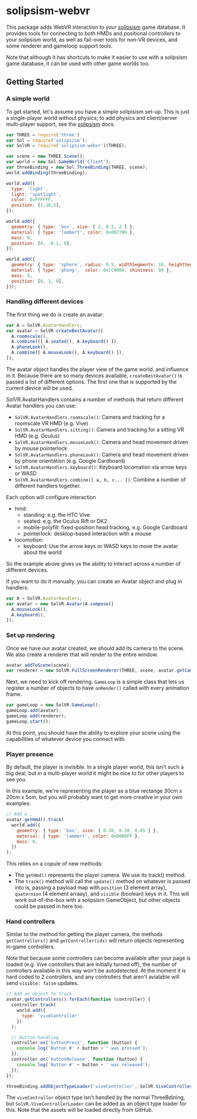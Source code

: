 solipsism-webvr
===============

This package adds WebVR interaction to your [solipsism](https://github.com/sminnee/solipsism) game database. It provides tools for connecting to both HMDs and positional controllers to your solipsism world, as well as fail-over
tools for non-VR devices, and some renderer and gameloop support tools.

Note that although it has shortcuts to make it easier to use with a solipsism game database, it can be used with other
game worlds too.

Getting Started
---------------

### A simple world

To get started, let's assume you have a simple solipisism set-up. This is just a single-player world without physics;
to add physics and client/server multi-player support, see the [solipsism](https://github.com/sminnee/solipsism) docs.

```js
var THREE = require('three')
var Sol = require('solipsism');
var SolVR = require('solipsism-webvr')(THREE);

var scene = new THREE.Scene();
var world = new Sol.GameWorld('Client');
var threeBinding = new Sol.ThreeBinding(THREE, scene);
world.addBinding(threeBinding);

world.add({
  type: 'light',
  light: 'spotlight',
  color: 0xFFFFFF,
  position: [1,10,5],
});

world.add({
  geometry: { type: 'box', size: [ 2, 0.2, 2 ] },
  material: { type: 'lambert', color: 0x007700 },
  mass: 0,
  position: [0, -0.1, 0],
});

world.add({
  geometry: { type: 'sphere', radius: 0.5, widthSegments: 16, heightSegments: 16 },
  material: { type: 'phong',  color: 0xCC0000, shininess: 60 },
  mass: 5,
  position: [0, 1, 0],
}));
```

### Handling different devices

The first thing we do is create an avatar:

```js
var A = SolVR.AvatarHandlers;
var avatar = SolVR.createBestAvatar([
  A.roomscale(),
  A.combine(([ A.seated(), A.keyboard() ]),
  A.phoneLook(),
  A.combine([ A.mouseLook(), A.keyboard() ]),
]);
```

The avatar object handles the player view of the game world, and influence in it. Because there are so many devices
available, `createBestAvatar()` is passed a list of different options. The first one that is supported by the current
device will be used.

SolVR.AvatarHandlers contains a number of methods that return different Avatar handlers you can use:

 * `SolVR.AvatarHandlers.roomscale()`: Camera and tracking for a roomscale VR HMD (e.g. Vive)
 * `SolVR.AvatarHandlers.sitting()`: Camera and tracking for a sitting VR HMD (e.g. Oculus)
 * `SolVR.AvatarHandlers.mouseLook()`: Camera and head movement driven by mouse pointerlock
 * `SolVR.AvatarHandlers.phoneLook()`: Camera and head movement driven by phone orientation (e.g. Google Cardboard)
 * `SolVR.AvatarHandlers.keyboard()`: Keyboard locomation via arrow keys or WASD
 * `SolVR.AvatarHandlers.combine([ a, b, c... ])`: Combine a number of different handlers together.



Each option will configure interaction

 * hmd:
   * standing: e.g. the HTC Vive
   * seated: e.g. the Oculus Rift or DK2
   * mobile-polyfill: fixed-position head tracking, e.g. Google Cardboard
   * pointerlock: desktop-based interaction with a mouse
 * locomotion:
   * keyboard: Use the arrow keys or WASD keys to move the avatar about the world

So the example above gives us the ability to interact across a number of different devices.

If you want to do it manually, you can create an Avatar object and plug in handlers:

```js
var A = SolVR.AvatarHandlers;
var avatar = new SolVR.Avatar(A.compose([
  A.mouseLook(),
  A.keyboard(),
]);
```

### Set up rendering

Once we have our avatar created, we should add its camera to the scene. We also create a renderer that will 
render to the entire window.

```js
avatar.addToScene(scene);
var renderer = new SolVR.FullScreenRenderer(THREE, scene, avatar.getCamera());
```

Next, we need to kick off rendering. `GameLoop` is a simple class that lets us register a number of objects to
have `onRender()` called with every animation frame.

```js
var gameLoop = new SolVR.GameLoop();
gameLoop.add(avatar);
gameLoop.add(renderer);
gameLoop.start();
```

At this point, you should have the ability to explore your scene using the capabilities of whatever device you connect
with.

### Player presence

By default, the player is invisible. In a single player world, this isn't such a big deal, but in a multi-player world
it might be nice to for other players to see you.

In this example, we're representing the player as a blue rectange 30cm x 20cm x 5cm, but you will probably want to get
more creative in your own examples:

```js
// Add a ,
avatar.getHmd().track(
  world.add({
    geometry: { type: 'box', size: [ 0.30, 0.20, 0.05 ] },
    material: { type: 'lambert', color: 0x0000FF },
    mass: 0,
  })
);
```

This relies on a copule of new methods:

 * The `getHmd()` represents the player camera. We use its track() method.
 * The `track()` method will call the `update()` method on whatever is passed into is, passing a payload map with
`position` (3 element array), `quaternion` (4 element arraay), and `visible` (boolean) keys in it. This will work
out-of-the-box with a solipsism GameObject, but other objects could be passed in here too.

### Hand controllers

Similar to the method for getting the player camera, the methods `getControllers()` and `getController(idx)` will
return objects representing in-game controllers.

Note that because some controllers can become available after your page is loaded (e.g. Vive controllers that are
initially turned off), the number of controllers available in this way won't be autodetected. At the moment it is hard
coded to 2 controllers, and any controllers that aren't avialable will send `visible: false` updates.

```js
// Add an object to track
avatar.getControllers().forEach(function (controller) {
  controller.track(
    world.add({
      type: 'viveController'
    })
  );

  // Button handling
  controller.on('buttonPress', function (button) {
    console.log('Button #' + button + ' was pressed');
  });
  controller.on('buttonRelease', function (button) {
    console.log('Button #' + button + ' was released');
  });
});

threeBinding.addObjectTypeLoader('viveController', SolVR.ViveControllerLoader(THREE));
```

The `viveController` object type isn't handled by the normal ThreeBdining, but `SolVR.ViveControllerLoader` can be
added as an object type loader for this. Note that the assets will be loaded directly from GitHub.

